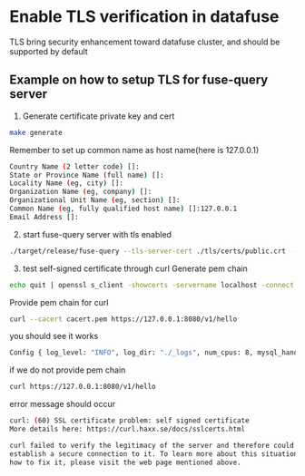 # Enable TLS verification in datafuse
TLS bring security enhancement toward datafuse cluster, and should be supported by default
## Example on how to setup TLS for fuse-query server
1. Generate certificate private key and cert
```bash
make generate
```
Remember to set up common name as host name(here is 127.0.0.1)
```bash
Country Name (2 letter code) []:
State or Province Name (full name) []:
Locality Name (eg, city) []:
Organization Name (eg, company) []: 
Organizational Unit Name (eg, section) []:
Common Name (eg, fully qualified host name) []:127.0.0.1
Email Address []:
```
2. start fuse-query server with tls enabled
```bash
./target/release/fuse-query --tls-server-cert ./tls/certs/public.crt  --tls-server-key  ./tls/certs/private.key
```
3. test self-signed certificate through curl
Generate pem chain
```bash
echo quit | openssl s_client -showcerts -servername localhost -connect 127.0.0.1:8080  > cacert.pem
```   
Provide pem chain for curl
```bash
curl --cacert cacert.pem https://127.0.0.1:8080/v1/hello 
```
you should see it works
```bash
Config { log_level: "INFO", log_dir: "./_logs", num_cpus: 8, mysql_handler_host: "127.0.0.1", mysql_handler_port: 3307, max_active_sessions: 256, clickhouse_handler_host: "127.0.0.1", clickhouse_handler_port: 9000, flight_api_address: "127.0.0.1:9090", http_api_address: "127.0.0.1:8080", metric_api_address: "127.0.0.1:7070", store_api_address: "127.0.0.1:9191", store_api_username: ******, store_api_password: ******, config_file: "", tls_server_cert: "./tls/certs/public.crt", tls_server_key: "./tls/certs/private.key" }
```
if we do not provide pem chain
```bash
curl https://127.0.0.1:8080/v1/hello
```
error message should occur
```bash
curl: (60) SSL certificate problem: self signed certificate
More details here: https://curl.haxx.se/docs/sslcerts.html

curl failed to verify the legitimacy of the server and therefore could not
establish a secure connection to it. To learn more about this situation and
how to fix it, please visit the web page mentioned above.
```